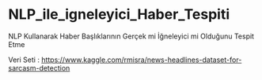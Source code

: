 # NLP_ile_igneleyici_Haber_Tespiti
NLP Kullanarak Haber Başlıklarının Gerçek mi İğneleyici mi Olduğunu Tespit Etme

Veri Seti : https://www.kaggle.com/rmisra/news-headlines-dataset-for-sarcasm-detection
